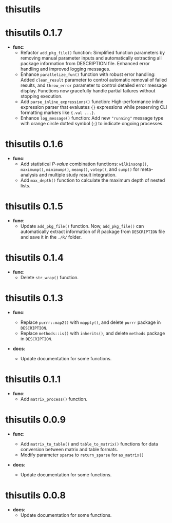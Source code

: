 # thisutils

# thisutils 0.1.7

* **func**:
  * Refactor `add_pkg_file()` function: Simplified function parameters by removing manual parameter inputs and automatically extracting all package information from DESCRIPTION file. Enhanced error handling and improved logging messages.
  * Enhance `parallelize_fun()` function with robust error handling: Added `clean_result` parameter to control automatic removal of failed results, and `throw_error` parameter to control detailed error message display. Functions now gracefully handle partial failures without stopping execution.
  * Add `parse_inline_expressions()` function: High-performance inline expression parser that evaluates `{}` expressions while preserving CLI formatting markers like `{.val ...}`.
  * Enhance `log_message()` function: Add new `"running"` message type with orange circle dotted symbol (`◌`) to indicate ongoing processes.

# thisutils 0.1.6

* **func**:
  * Add statistical *P-value* combination functions: `wilkinsonp()`, `maximump()`, `minimump()`, `meanp()`, `votep()`, and `sump()` for meta-analysis and multiple study result integration.
  * Add `max_depth()` function to calculate the maximum depth of nested lists.

# thisutils 0.1.5

* **func**:
  * Update `add_pkg_file()` function. Now, `add_pkg_file()` can automatically extract information of *R* package from `DESCRIPTION` file and save it in the `./R/` folder.

# thisutils 0.1.4

* **func**:
  * Delete `str_wrap()` function.

# thisutils 0.1.3

* **func**:
  * Replace `purrr::map2()` with `mapply()`, and delete `purrr` package in `DESCRIPTION`.
  * Replace `methods::is()` with `inherits()`, and delete `methods` package in `DESCRIPTION`.

* **docs**:
  * Update documentation for some functions.

# thisutils 0.1.1

* **func**:
  * Add `matrix_process()` function.

# thisutils 0.0.9

* **func**:
  * Add `matrix_to_table()` and `table_to_matrix()` functions for data conversion between matrix and table formats.
  * Modify parameter `sparse` to `return_sparse` for `as_matrix()`

* **docs**:
  * Update documentation for some functions.

# thisutils 0.0.8

* **docs**:
  * Update documentation for some functions.
